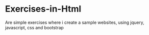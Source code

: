 # Exercises-in-Html
Are simple exercises where i create a sample websites, using jquery, javascript, css and bootstrap
